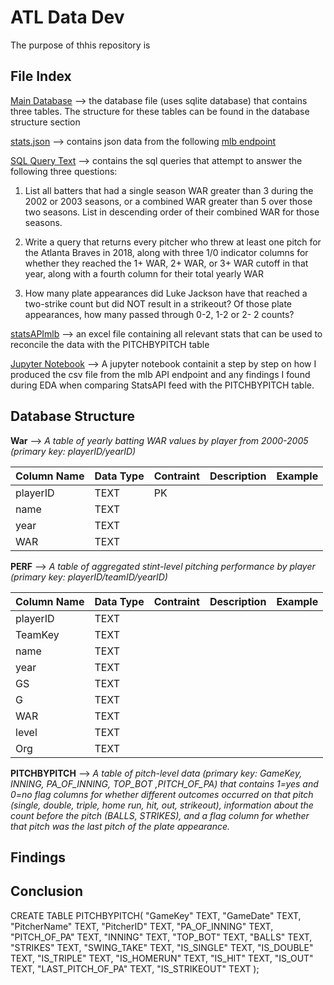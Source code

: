 # ATL Data Dev

The purpose of thhis repository is

## File Index
[Main Database](https://github.com/IceeCodee/ATLDataDev/blob/main/main) --> the database file (uses sqlite database) that contains three tables. The structure for these tables can be found in the database structure section

[stats.json](https://github.com/IceeCodee/ATLDataDev/blob/main/stats.json) --> contains json data from the following [mlb endpoint](https://statsapi.mlb.com/api/v1/stats?stats=season&group=pitching&playerPool=all&season=2018&teamId=144) 

[SQL Query Text](https://github.com/IceeCodee/ATLDataDev/blob/main/questions.sql.txt) --> contains the sql queries that attempt to answer the following three questions:

1. List all batters that had a single season WAR greater than 3 during the 2002 or 2003 seasons,
or a combined WAR greater than 5 over those two seasons. List in descending order of their
combined WAR for those seasons.

3. Write a query that returns every pitcher who threw at least one pitch for the Atlanta Braves in 2018, along with three 1/0 indicator columns for whether they reached the 1+ WAR, 2+ WAR,
or 3+ WAR cutoff in that year, along with a fourth column for their total yearly WAR

4. How many plate appearances did Luke Jackson have that reached a two-strike count but did
NOT result in a strikeout? Of those plate appearances, how many passed through 0-2, 1-2 or 2-
2 counts?

[statsAPImlb](https://github.com/IceeCodee/ATLDataDev/blob/main/statsAPImlb.xlsx) --> an excel file containing all relevant stats that can be used to reconcile the data with the PITCHBYPITCH table

[Jupyter Notebook](https://github.com/IceeCodee/ATLDataDev/blob/main/Question2.ipynb) --> A jupyter notebook containit a step by step on how I produced the csv file from the mlb API endpoint and any findings I found during EDA when comparing StatsAPI feed with the PITCHBYPITCH table.


## Database Structure
**War** -->
*A table of yearly batting WAR values by player from 2000-2005 (primary key: playerID/yearID)*

|Column Name| Data Type | Contraint |Description | Example| 
|----|-----|----|---|-----|
|playerID| TEXT| PK| |  |
|name| TEXT| | |  |
|year|TEXT| | |  |
|WAR| TEXT|  | |  |

**PERF** -->
*A table of aggregated stint-level pitching performance by player (primary key:
playerID/teamID/yearID)*

|Column Name| Data Type | Contraint | Description | Example| 
|----|-----|----|----|-----|
|playerID| TEXT|   |  |  |
|TeamKey|  TEXT|   | |  |
|name| TEXT|   | |  |
|year| TEXT|  | |  |
|GS| TEXT|  | |  |
|G|TEXT|   | |  |
|WAR|  TEXT|  | |  |
|level| TEXT|  |  |  |
|Org| TEXT|  | |  |

**PITCHBYPITCH** -->
*A table of pitch-level data (primary key: GameKey, INNING, PA_OF_INNING, TOP_BOT ,PITCH_OF_PA) that contains 1=yes and 0=no flag columns for whether different outcomes occurred on that pitch (single, double, triple, home run, hit, out, strikeout), information about the count before the pitch (BALLS, STRIKES), and a flag column for whether that pitch was the last pitch of the plate appearance.*

## Findings

## Conclusion

CREATE TABLE PITCHBYPITCH(
  "GameKey" TEXT,
  "GameDate" TEXT,
  "PitcherName" TEXT,
  "PitcherID" TEXT,
  "PA_OF_INNING" TEXT,
  "PITCH_OF_PA" TEXT,
  "INNING" TEXT,
  "TOP_BOT" TEXT,
  "BALLS" TEXT,
  "STRIKES" TEXT,
  "SWING_TAKE" TEXT,
  "IS_SINGLE" TEXT,
  "IS_DOUBLE" TEXT,
  "IS_TRIPLE" TEXT,
  "IS_HOMERUN" TEXT,
  "IS_HIT" TEXT,
  "IS_OUT" TEXT,
  "LAST_PITCH_OF_PA" TEXT,
  "IS_STRIKEOUT" TEXT
);


